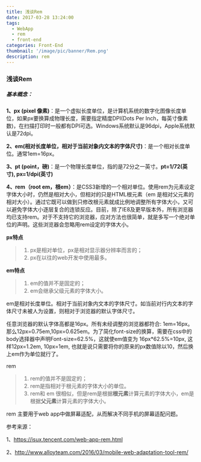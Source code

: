 ```yaml
---
title: 浅谈Rem
date: 2017-03-28 13:24:00
tags:
  - WebApp
  - rem
  - front-end
categories: Front-End
thumbnail: '/image/pic/banner/Rem.png'
description: rem 
---
```


### 浅谈Rem

##### 基本概念：

**1、px (pixel 像素)**：是一个虚拟长度单位，是计算机系统的数字化图像长度单位，如果px要换算成物理长度，需要指定精度DPI(Dots Per Inch，每英寸像素数)，在扫描打印时一般都有DPI可选。Windows系统默认是96dpi，Apple系统默认是72dpi。

**2、em(相对长度单位，相对于当前对象内文本的字体尺寸)**：是一个相对长度单位。通常1em=16px。

**3、pt (point，磅)**：是一个物理长度单位，指的是72分之一英寸。**pt=1/72(英寸), px=1/dpi(英寸)**

**4、rem（root em，根em）**：是CSS3新增的一个相对单位。使用rem为元素设定字体大小时，仍然是相对大小，但相对的只是HTML根元素（em 是相对父元素的相对大小）。通过它既可以做到只修改根元素就成比例地调整所有字体大小，又可以避免字体大小逐层复合的连锁反应。目前，除了IE8及更早版本外，所有浏览器均已支持rem。对于不支持它的浏览器，应对方法也很简单，就是多写一个绝对单位的声明。这些浏览器会忽略用rem设定的字体大小。

**px特点**

> 1. px是相对单位，px是相对显示器分辨率而言的；
> 2. px在以往的web开发中使用最多。



**em特点** 

> 1. em的值并不是固定的；
> 2. em会继承父级元素的字体大小。
>
>


em是相对长度单位。相对于当前对象内文本的字体尺寸。如当前对行内文本的字体尺寸未被人为设置，则相对于浏览器的默认字体尺寸。

任意浏览器的默认字体高都是16px。所有未经调整的浏览器都符合: 1em=16px。那么12px=0.75em,10px=0.625em。为了简化font-size的换算，需要在css中的body选择器中声明Font-size=62.5%，这就使em值变为 16px*62.5%=10px, 这样12px=1.2em, 10px=1em, 也就是说只需要将你的原来的px数值除以10，然后换上em作为单位就行了。 

rem

> 1. rem的值并不是固定的；
> 2. rem是指相对于根元素的字体大小的单位。
> 3. rem和 em 很相似，但是rem是根据**根元素**计算元素的字体大小，em是根据**父元素**计算元素的字体大小。

rem 主要用于web app中做屏幕适配，从而解决不同手机的屏幕适配问题。





参考来源：

1、https://isux.tencent.com/web-app-rem.html

2、http://www.alloyteam.com/2016/03/mobile-web-adaptation-tool-rem/



